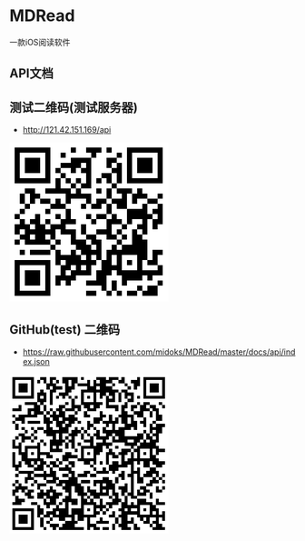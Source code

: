 # MDRead

一款iOS阅读软件

## API文档


## 测试二维码(测试服务器)
- http://121.42.151.169/api

[![测试API二维码](/docs/image/image.png)](/docs/image/image.png)

## GitHub(test) 二维码 
- https://raw.githubusercontent.com/midoks/MDRead/master/docs/api/index.json

[![测试API二维码](/docs/image/qrcode.png)](/docs/image/qrcode.png)